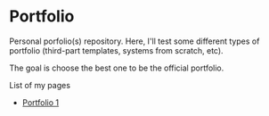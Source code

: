# Portfolio

Personal porfolio(s) repository. 
Here, I'll test some different types of portfolio (third-part templates, systems from scratch, etc).

The goal is choose the best one to be the official portfolio.

List of my pages
 * [Portfolio 1](https://airtonbjunior.github.io/portfolio/v1/)
